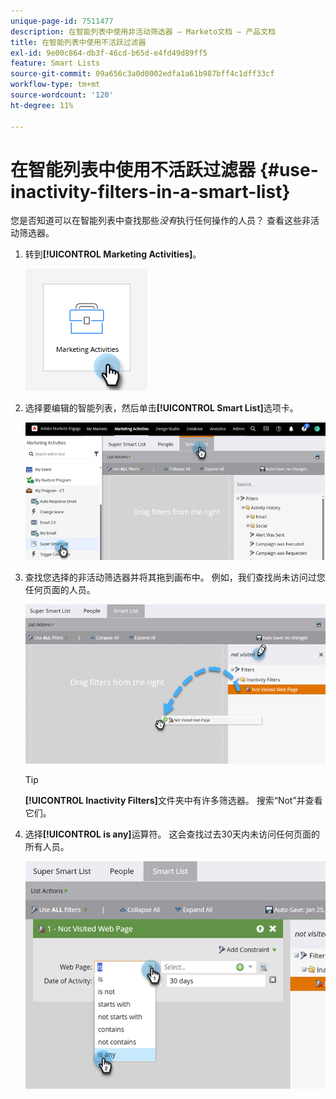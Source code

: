 ```yaml
---
unique-page-id: 7511477
description: 在智能列表中使用非活动筛选器 — Marketo文档 — 产品文档
title: 在智能列表中使用不活跃过滤器
exl-id: 9e00c864-db3f-46cd-b65d-e4fd49d89ff5
feature: Smart Lists
source-git-commit: 09a656c3a0d0002edfa1a61b987bff4c1dff33cf
workflow-type: tm+mt
source-wordcount: '120'
ht-degree: 11%

---
```


# 在智能列表中使用不活跃过滤器 {#use-inactivity-filters-in-a-smart-list}

您是否知道可以在智能列表中查找那些&#x200B;_没有_&#x200B;执行任何操作的人员？ 查看这些非活动筛选器。

1. 转到&#x200B;**[!UICONTROL Marketing Activities]**。

   ![](assets/use-inactivity-filters-in-a-smart-list-1.png)

1. 选择要编辑的智能列表，然后单击&#x200B;**[!UICONTROL Smart List]**&#x200B;选项卡。

   ![](assets/use-inactivity-filters-in-a-smart-list-2.png)

1. 查找您选择的非活动筛选器并将其拖到画布中。 例如，我们查找尚未访问过您任何页面的人员。

   ![](assets/use-inactivity-filters-in-a-smart-list-3.png)

   >[!TIP]
   >
   >**[!UICONTROL Inactivity Filters]**&#x200B;文件夹中有许多筛选器。 搜索“Not”并查看它们。

1. 选择&#x200B;**[!UICONTROL is any]**&#x200B;运算符。 这会查找过去30天内未访问任何页面的所有人员。

   ![](assets/use-inactivity-filters-in-a-smart-list-4.png)

